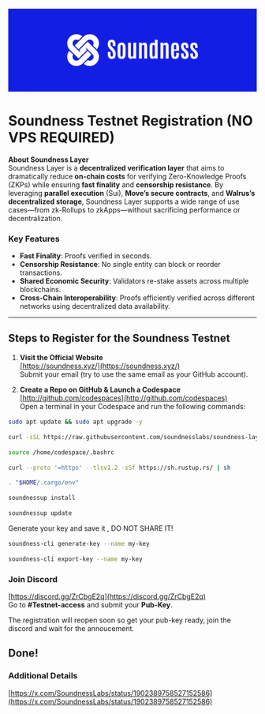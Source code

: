 ![Soundness Image](https://github.com/0xAJPanda/Soundness/blob/main/soundness.jpg)


# Soundness Testnet Registration (NO VPS REQUIRED)

**About Soundness Layer**  
Soundness Layer is a **decentralized verification layer** that aims to dramatically reduce **on-chain costs** for verifying Zero-Knowledge Proofs (ZKPs) while ensuring **fast finality** and **censorship resistance**. By leveraging **parallel execution** (Sui), **Move’s secure contracts**, and **Walrus’s decentralized storage**, Soundness Layer supports a wide range of use cases—from zk-Rollups to zkApps—without sacrificing performance or decentralization.

### Key Features
- **Fast Finality**: Proofs verified in seconds.  
- **Censorship Resistance**: No single entity can block or reorder transactions.  
- **Shared Economic Security**: Validators re-stake assets across multiple blockchains.  
- **Cross-Chain Interoperability**: Proofs efficiently verified across different networks using decentralized data availability.

---

## Steps to Register for the Soundness Testnet

1. **Visit the Official Website**  
   [https://soundness.xyz/](https://soundness.xyz/)  
   Submit your email (try to use the same email as your GitHub account).

2. **Create a Repo on GitHub & Launch a Codespace**  
   [http://github.com/codespaces](http://github.com/codespaces)  
   Open a terminal in your Codespace and run the following commands:

```bash
sudo apt update && sudo apt upgrade -y
```

```bash
curl -sSL https://raw.githubusercontent.com/soundnesslabs/soundness-layer/main/soundnessup/install | bash
```

```bash
source /home/codespace/.bashrc
```

```bash
curl --proto '=https' --tlsv1.2 -sSf https://sh.rustup.rs/ | sh
```

```bash
. "$HOME/.cargo/env"
```

```bash
soundnessup install
```

```bash
soundnessup update
```

Generate your key and save it , DO NOT SHARE IT!

```bash
soundness-cli generate-key --name my-key
```

```bash
soundness-cli export-key --name my-key
```

### Join Discord
[https://discord.gg/ZrCbgE2q](https://discord.gg/ZrCbgE2q)  
Go to **#Testnet-access** and submit your **Pub-Key**.

The registration will reopen soon so get your pub-key ready, join the discord and wait for the annoucement. 

## Done!

### Additional Details
[https://x.com/SoundnessLabs/status/1902389758527152586](https://x.com/SoundnessLabs/status/1902389758527152586)
